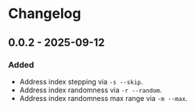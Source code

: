 # Changelog

## 0.0.2 - 2025-09-12

### Added

- Address index stepping via `-s --skip`.
- Address index randomness via `-r --random`.
- Address index randomness max range via `-m --max`.